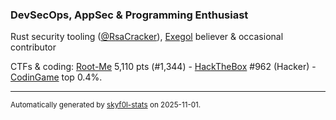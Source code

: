 ### DevSecOps, AppSec & Programming Enthusiast

Rust security tooling ([@RsaCracker](https://github.com/skyf0l/RsaCracker)), [Exegol](https://github.com/ThePorgs/Exegol) believer & occasional contributor

CTFs & coding: [Root-Me](https://www.root-me.org/skyf0l) 5,110 pts (#1,344) - [HackTheBox](https://app.hackthebox.com/profile/444974) #962 (Hacker) - [CodinGame](https://www.codingame.com/profile/15e936698224022d7f672e70c884b7489242353) top 0.4%.

---

<sup>Automatically generated by [skyf0l-stats](https://github.com/skyf0l/skyf0l-stats) on 2025-11-01.</sup>
